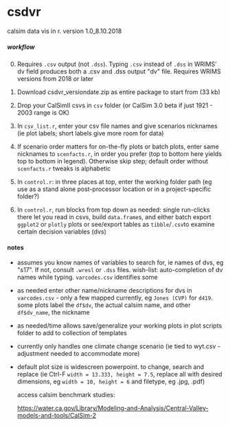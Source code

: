 # csdvr
 calsim data vis in r. version 1.0_8.10.2018
 
##### workflow #####

0. Requires `.csv` output (not `.dss`). Typing `.csv` instead of `.dss` in WRIMS' dv field produces both a .csv and .dss output "dv" file. Requires WRIMS
   versions from 2018 or later
1. Download csdvr_versiondate.zip as entire package to start from (33 kb) 
3. Drop your CalSimII csvs in `csv` folder (or CalSim 3.0 beta if just 1921 - 2003 range is OK)
2. In `csv_list.r`, enter your csv file names and give scenarios nicknames (ie plot labels; short labels give more room for data)


4. If scenario order matters for on-the-fly plots or batch plots, enter same nicknames to `scenfacts.r`, in order you prefer (top to bottom here yields top to bottom in legend). Otherwise skip step; default order without `scenfacts.r` tweaks is alphabetic

5. In `control.r`: in three places at top, enter the working folder path (eg use as a stand alone post-processor location or in a project-specific folder?)

6. In `control.r`, run blocks from top down as needed: single run-clicks there let you read in csvs, build `data.frame`s, and either batch export `ggplot2` or `plotly` plots or see/export tables as `tibble`/`.csv`to examine certain decision variables (dvs)

#### notes #####
- assumes you know names of variables to search for, ie names of dvs, eg "s17". If not, consult `.wresl` or `.dss` files. wish-list: auto-completion of dv names while typing. `varcodes.csv` identifies some
- as needed enter other name/nickname descriptions for dvs in `varcodes.csv` - only a few mapped currently, eg `Jones (CVP)` for `d419`. some plots label the `df$dv`, the actual calsim name, and other `df$dv_name`, the nickname
- as needed/time allows save/generalize your working plots in plot scripts folder to add to collection of templates
- currently only handles one climate change scenario (ie tied to wyt.csv - adjustment needed to accommodate more)
- default plot size is widescreen powerpoint. to change, search and replace (ie Ctrl-F `width = 13.333, height = 7.5`, replace all with 
  desired dimensions, eg `width = 10, height = 6` and filetype, eg .jpg, .pdf)
  
  access calsim benchmark studies:
  
  https://water.ca.gov/Library/Modeling-and-Analysis/Central-Valley-models-and-tools/CalSim-2

